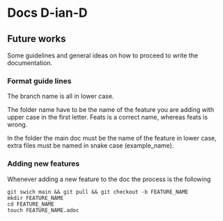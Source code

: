 # Docs D-ian-D

## Future works

Some guidelines and general ideas on how to proceed to write the documentation.

### Format guide lines

The branch name is all in lower case.

The folder name have to be the name of the feature you are adding with upper case in the first letter. Feats is a correct name, whereas feats is wrong.

In the folder the main doc must be the name of the feature in lower case, extra files must be named in snake case (example_name).

### Adding new features

Whenever adding a new feature to the doc the process is the following

```
git swich main && git pull && git checkout -b FEATURE_NAME
mkdir FEATURE_NAME
cd FEATURE_NAME
touch FEATURE_NAME.adoc
```
